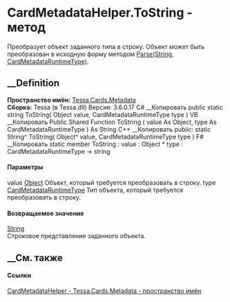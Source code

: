 # CardMetadataHelper.ToString - метод
Преобразует объект заданного типа в строку. Объект может быть преобразован в
исходную форму методом [Parse(String,
CardMetadataRuntimeType)](M_Tessa_Cards_Metadata_CardMetadataHelper_Parse.htm).
## __Definition
 **Пространство имён:** [Tessa.Cards.Metadata](N_Tessa_Cards_Metadata.htm)  
 **Сборка:** Tessa (в Tessa.dll) Версия: 3.6.0.17
C# __Копировать
     public static string ToString(
    	Object value,
    	CardMetadataRuntimeType type
    )
VB __Копировать
     Public Shared Function ToString ( 
    	value As Object,
    	type As CardMetadataRuntimeType
    ) As String
C++ __Копировать
     public:
    static String^ ToString(
    	Object^ value, 
    	CardMetadataRuntimeType type
    )
F# __Копировать
     static member ToString : 
            value : Object * 
            type : CardMetadataRuntimeType -> string 
#### Параметры
value [Object](https://learn.microsoft.com/dotnet/api/system.object)
    Объект, который требуется преобразовать в строку.
type
[CardMetadataRuntimeType](T_Tessa_Cards_Metadata_CardMetadataRuntimeType.htm)
    Тип объекта, который требуется преобразовать в строку.
#### Возвращаемое значение
[String](https://learn.microsoft.com/dotnet/api/system.string)  
Строковое представление заданного объекта.
##  __См. также
#### Ссылки
[CardMetadataHelper - ](T_Tessa_Cards_Metadata_CardMetadataHelper.htm)
[Tessa.Cards.Metadata - пространство имён](N_Tessa_Cards_Metadata.htm)
